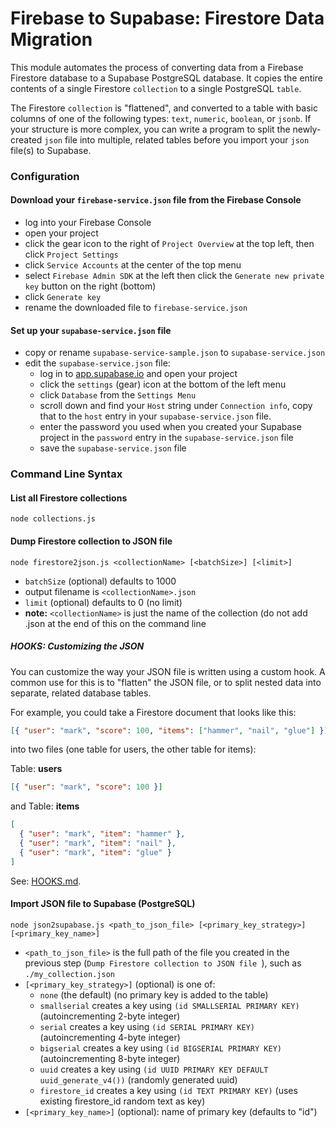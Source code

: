 # Firebase to Supabase: Firestore Data Migration

This module automates the process of converting data from a Firebase Firestore database to a Supabase PostgreSQL database. It copies the entire contents of a single Firestore `collection` to a single PostgreSQL `table`.

The Firestore `collection` is "flattened", and converted to a table with basic columns of one of the following types: `text`, `numeric`, `boolean`, or `jsonb`. If your structure is more complex, you can write a program to split the newly-created `json` file into multiple, related tables before you import your `json` file(s) to Supabase.

### Configuration

#### Download your `firebase-service.json` file from the Firebase Console

- log into your Firebase Console
- open your project
- click the gear icon to the right of `Project Overview` at the top left, then click `Project Settings`
- click `Service Accounts` at the center of the top menu
- select `Firebase Admin SDK` at the left then click the `Generate new private key` button on the right (bottom)
- click `Generate key`
- rename the downloaded file to `firebase-service.json`

#### Set up your `supabase-service.json` file

- copy or rename `supabase-service-sample.json` to `supabase-service.json`
- edit the `supabase-service.json` file:
  - log in to [app.supabase.io](https://app.supabase.io) and open your project
  - click the `settings` (gear) icon at the bottom of the left menu
  - click `Database` from the `Settings Menu`
  - scroll down and find your `Host` string under `Connection info`, copy that to the `host` entry in your `supabase-service.json` file.
  - enter the password you used when you created your Supabase project in the `password` entry in the `supabase-service.json` file
  - save the `supabase-service.json` file

### Command Line Syntax

#### List all Firestore collections

`node collections.js`

#### Dump Firestore collection to JSON file

`node firestore2json.js <collectionName> [<batchSize>] [<limit>]`

- `batchSize` (optional) defaults to 1000
- output filename is `<collectionName>.json`
- `limit` (optional) defaults to 0 (no limit)
- **note:** `<collectionName>` is just the name of the collection (do not add .json at the end of this on the command line

##### HOOKS: Customizing the JSON

You can customize the way your JSON file is written using a custom hook. A common use for this is to "flatten" the JSON file, or to split nested data into separate, related database tables.

For example, you could take a Firestore document that looks like this:

```json
[{ "user": "mark", "score": 100, "items": ["hammer", "nail", "glue"] }]
```

into two files (one table for users, the other table for items):

Table: **users**

```json
[{ "user": "mark", "score": 100 }]
```

and Table: **items**

```json
[
  { "user": "mark", "item": "hammer" },
  { "user": "mark", "item": "nail" },
  { "user": "mark", "item": "glue" }
]
```

See: [HOOKS.md](./HOOKS.md).

#### Import JSON file to Supabase (PostgreSQL)

`node json2supabase.js <path_to_json_file> [<primary_key_strategy>] [<primary_key_name>]`

- `<path_to_json_file>` is the full path of the file you created in the previous step (`Dump Firestore collection to JSON file
`), such as `./my_collection.json`
- `[<primary_key_strategy>]` (optional) is one of:
  - `none` (the default) (no primary key is added to the table)
  - `smallserial` creates a key using `(id SMALLSERIAL PRIMARY KEY)` (autoincrementing 2-byte integer)
  - `serial` creates a key using `(id SERIAL PRIMARY KEY)` (autoincrementing 4-byte integer)
  - `bigserial` creates a key using `(id BIGSERIAL PRIMARY KEY)` (autoincrementing 8-byte integer)
  - `uuid` creates a key using `(id UUID PRIMARY KEY DEFAULT uuid_generate_v4())` (randomly generated uuid)
  - `firestore_id` creates a key using `(id TEXT PRIMARY KEY)` (uses existing firestore_id random text as key)
- `[<primary_key_name>]` (optional): name of primary key (defaults to "id")
